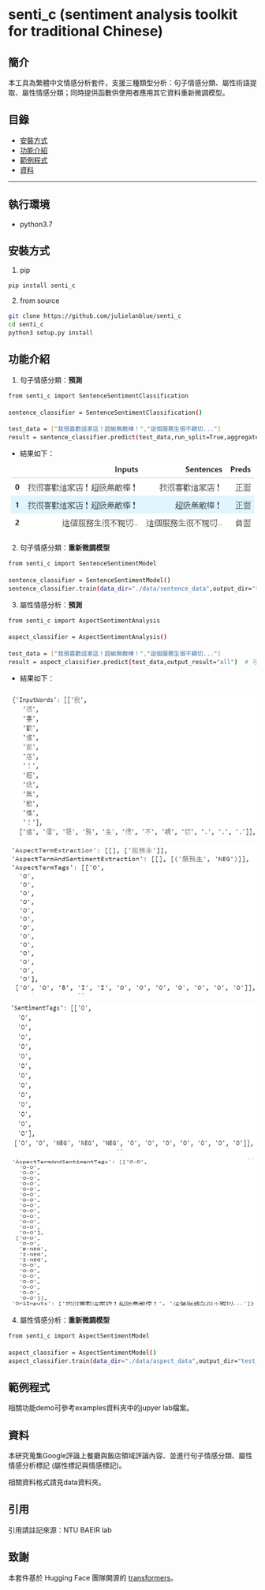 # senti_c (sentiment analysis toolkit for traditional Chinese)

## 簡介
本工具為繁體中文情感分析套件，支援三種類型分析：句子情感分類、屬性術語提取、屬性情感分類；同時提供函數供使用者應用其它資料重新微調模型。

## 目錄
* [安裝方式](#安装方式)
* [功能介紹](#功能介紹)
* [範例程式](#範例程式)
* [資料](#資料)

---

## 執行環境
* python3.7 

## 安裝方式
1. pip 

```bash
pip install senti_c 
```

2. from source

```bash
git clone https://github.com/julielanblue/senti_c
cd senti_c
python3 setup.py install
```

## 功能介紹
1. 句子情感分類：**預測**

```bash
from senti_c import SentenceSentimentClassification

sentence_classifier = SentenceSentimentClassification()

test_data = ["我很喜歡這家店！超級無敵棒！","這個服務生很不親切..."]  
result = sentence_classifier.predict(test_data,run_split=True,aggregate_strategy=False)  # 可依據需求調整參數
```
    
* 結果如下：

<p align="center">
    <img src="https://github.com/julielanblue/senti_c-result-files/blob/master/%E5%8F%A5%E5%AD%90%E7%B5%90%E6%9E%9C.jpg" alt="Sample" >
</p>


2. 句子情感分類：**重新微調模型**

```bash
from senti_c import SentenceSentimentModel

sentence_classifier = SentenceSentimentModel()
sentence_classifier.train(data_dir="./data/sentence_data",output_dir="test_fine_tuning_sent")  # 可依據需求調整參數
```


3. 屬性情感分析：**預測**

```bash
from senti_c import AspectSentimentAnalysis

aspect_classifier = AspectSentimentAnalysis()

test_data = ["我很喜歡這家店！超級無敵棒！","這個服務生很不親切..."]   
result = aspect_classifier.predict(test_data,output_result="all")  # 可依據需求調整參數
```
*  結果如下：

<p align="center">
    <img src="https://github.com/julielanblue/senti_c-result-files/blob/master/%E5%B1%AC%E6%80%A7%E7%B5%90%E6%9E%9C1.jpg" alt="Sample"  width="500" height="300">
</p>
<p align="center">
    <img src="https://github.com/julielanblue/senti_c-result-files/blob/master/%E5%B1%AC%E6%80%A7%E7%B5%90%E6%9E%9C2.jpg" alt="Sample"  width="500" height="300">
</p>
<p align="center">
    <img src="https://github.com/julielanblue/senti_c-result-files/blob/master/%E5%B1%AC%E6%80%A7%E7%B5%90%E6%9E%9C3.jpg" alt="Sample"  width="500" height="300">
</p>
<p align="center">
    <img src="https://github.com/julielanblue/senti_c-result-files/blob/master/%E5%B1%AC%E6%80%A7%E7%B5%90%E6%9E%9C4.jpg" alt="Sample"  width="500" height="300">
</p>


4. 屬性情感分析：**重新微調模型**

```bash
from senti_c import AspectSentimentModel

aspect_classifier = AspectSentimentModel()
aspect_classifier.train(data_dir="./data/aspect_data",output_dir="test_fine_tuning_aspect")  # 可依據需求調整參數
```

## 範例程式
相關功能demo可參考examples資料夾中的jupyer lab檔案。




## 資料
本研究蒐集Google評論上餐廳與飯店領域評論內容、並進行句子情感分類、屬性情感分析標記 (屬性標記與情感標記)。

相關資料格式請見data資料夾。

## 引用
引用請註記來源：NTU BAEIR lab 

## 致謝
本套件基於 Hugging Face 團隊開源的 <a href="https://github.com/huggingface/transformers">transformers</a>。 











